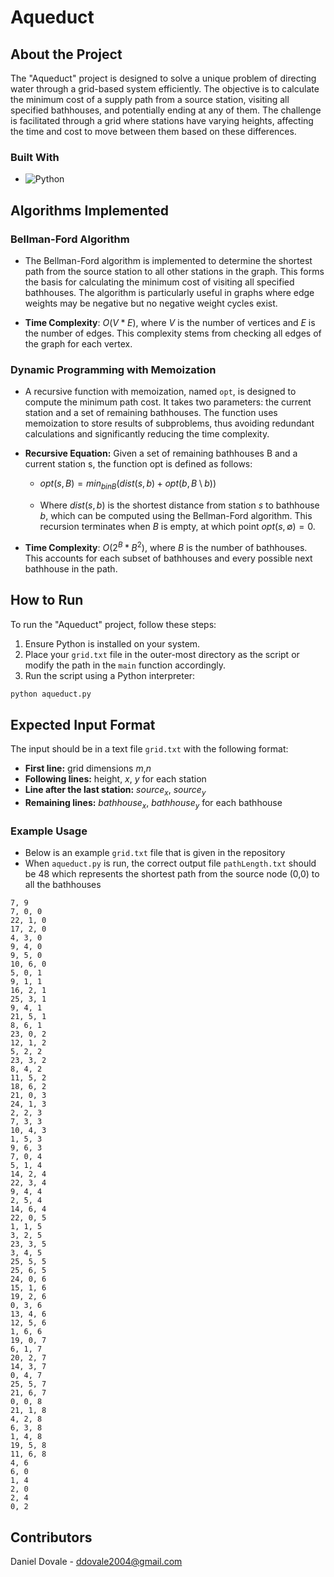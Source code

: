 # Aqueduct

## About the Project

The "Aqueduct" project is designed to solve a unique problem of directing water through a grid-based system efficiently. The objective is to calculate the minimum cost of a supply path from a source station, visiting all specified bathhouses, and potentially ending at any of them. The challenge is facilitated through a grid where stations have varying heights, affecting the time and cost to move between them based on these differences.

### Built With

* ![Python]

## Algorithms Implemented

### Bellman-Ford Algorithm

- The Bellman-Ford algorithm is implemented to determine the shortest path from the source station to all other stations in the graph. This forms the basis for calculating the minimum cost of visiting all specified bathhouses. The algorithm is particularly useful in graphs where edge weights may be negative but no negative weight cycles exist.

- **Time Complexity**: $O(V*E)$, where $V$ is the number of vertices and $E$ is the number of edges. This complexity stems from checking all edges of the graph for each vertex.

### Dynamic Programming with Memoization

- A recursive function with memoization, named `opt`, is designed to compute the minimum path cost. It takes two parameters: the current station and a set of remaining bathhouses. The function uses memoization to store results of subproblems, thus avoiding redundant calculations and significantly reducing the time complexity.

- **Recursive Equation:** Given a set of remaining bathhouses B and a current station s, the function opt is defined as follows:

    - $opt(s, B) = min_{b in B} (dist(s, b) + opt(b, B \setminus {b}))$

    - Where $dist(s, b)$ is the shortest distance from station $s$ to bathhouse $b$, which can be computed using the Bellman-Ford algorithm. This recursion terminates when $B$ is empty, at which point $opt(s, \emptyset) = 0.$

- **Time Complexity**: $O(2^B * B^2)$, where $B$ is the number of bathhouses. This accounts for each subset of bathhouses and every possible next bathhouse in the path.

## How to Run

To run the "Aqueduct" project, follow these steps:

1. Ensure Python is installed on your system.
2. Place your `grid.txt` file in the outer-most directory as the script or modify the path in the `main` function accordingly.
3. Run the script using a Python interpreter:

```bash
python aqueduct.py
```

## Expected Input Format
The input should be in a text file `grid.txt` with the following format:

- **First line:** grid dimensions $m$,$n$
- **Following lines:** height, $x$, $y$ for each station
- **Line after the last station:** $source_x$, $source_y$
- **Remaining lines:** $bathhouse_x$, $bathhouse_y$ for each bathhouse

### Example Usage

- Below is an example `grid.txt` file that is given in the repository
- When `aqueduct.py` is run, the correct output file `pathLength.txt` should be 48 which represents the shortest path from the source node (0,0) to all the bathhouses

```
7, 9
7, 0, 0
22, 1, 0
17, 2, 0
4, 3, 0
9, 4, 0
9, 5, 0
10, 6, 0
5, 0, 1
9, 1, 1
16, 2, 1
25, 3, 1
9, 4, 1
21, 5, 1
8, 6, 1
23, 0, 2
12, 1, 2
5, 2, 2
23, 3, 2
8, 4, 2
11, 5, 2
18, 6, 2
21, 0, 3
24, 1, 3
2, 2, 3
7, 3, 3
10, 4, 3
1, 5, 3
9, 6, 3
7, 0, 4
5, 1, 4
14, 2, 4
22, 3, 4
9, 4, 4
2, 5, 4
14, 6, 4
22, 0, 5
1, 1, 5
3, 2, 5
23, 3, 5
3, 4, 5
25, 5, 5
25, 6, 5
24, 0, 6
15, 1, 6
19, 2, 6
0, 3, 6
13, 4, 6
12, 5, 6
1, 6, 6
19, 0, 7
6, 1, 7
20, 2, 7
14, 3, 7
0, 4, 7
25, 5, 7
21, 6, 7
0, 0, 8
21, 1, 8
4, 2, 8
6, 3, 8
1, 4, 8
19, 5, 8
11, 6, 8
4, 6
6, 0
1, 4
2, 0
2, 4
0, 2
```

## Contributors

Daniel Dovale - ddovale2004@gmail.com

[Python]: https://img.shields.io/badge/Python-3776AB?style=for-the-badge&logo=python&logoColor=white